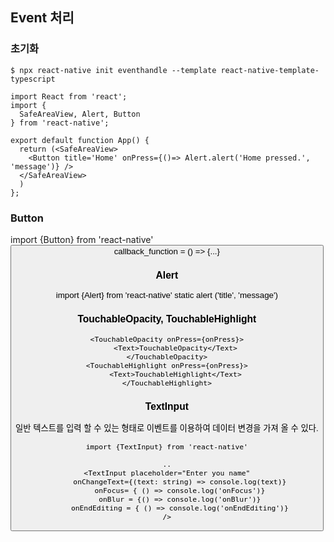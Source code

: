 ## Event 처리

### 초기화
````
$ npx react-native init eventhandle --template react-native-template-typescript
````

````
import React from 'react';
import {
  SafeAreaView, Alert, Button
} from 'react-native';

export default function App() {
  return (<SafeAreaView>
    <Button title='Home' onPress={()=> Alert.alert('Home pressed.', 'message')} />
  </SafeAreaView>
  )
};
````

### Button

import {Button} from 'react-native'
<Button onPress={callback_function}>
callback_function = () => {...}


### Alert

import {Alert} from 'react-native'
static alert ('title', 'message')

### TouchableOpacity, TouchableHighlight
````
<TouchableOpacity onPress={onPress}>
    <Text>TouchableOpacity</Text>
</TouchableOpacity>
<TouchableHighlight onPress={onPress}>
    <Text>TouchableHighlight</Text>
</TouchableHighlight>
````

### TextInput
일반 텍스트를 입력 할 수 있는 형태로 이벤트를 이용하여 데이터 변경을 가져 올 수 있다.    
````
import {TextInput} from 'react-native'

..
<TextInput placeholder="Enter you name"
      onChangeText={(text: string) => console.log(text)}
      onFocus= { () => console.log('onFocus')}
      onBlur = {() => console.log('onBlur')}
      onEndEditing = { () => console.log('onEndEditing')}
/>
````